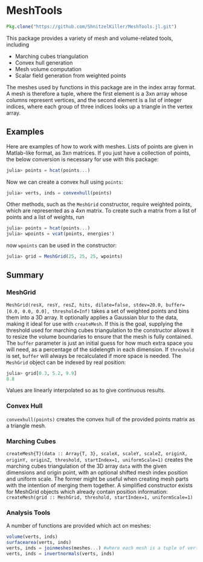 # MeshTools
```jl
Pkg.clone("https://github.com/ShnitzelKiller/MeshTools.jl.git")
```

This package provides a variety of mesh and volume-related tools, including
- Marching cubes triangulation
- Convex hull generation
- Mesh volume computation
- Scalar field generation from weighted points

The meshes used by functions in this package are in the index array format. A mesh is therefore a tuple, where the first element is a 3xn array whose columns represent vertices, and the second element is a list of integer indices, where each group of three indices looks up a triangle in the vertex array.

## Examples
Here are examples of how to work with meshes. Lists of points are given in Matlab-like format, as 3xn matrices. If you just have a collection of points, the below conversion is necessary for use with this package:
```jl
julia> points = hcat(points...)
```
Now we can create a convex hull using `points`:
```jl
julia> verts, inds = convexhull(points)
```

Other methods, such as the `MeshGrid` constructor, require weighted points, which are represented as a 4xn matrix. To create such a matrix from a list of points and a list of weights, run
```jl
julia> points = hcat(points...)
julia> wpoints = vcat(points, energies')
```
now `wpoints` can be used in the constructor:
```jl
julia> grid = MeshGrid(25, 25, 25, wpoints)
```

## Summary
### MeshGrid
`MeshGrid(resX, resY, resZ, hits, dilate=false, stdev=20.0, buffer=[0.0, 0.0, 0.0], threshold=Inf)` takes a set of weighted points and bins them into a 3D array. It optionally applies a Gaussian blur to the data, making it ideal for use with `createMesh`. If this is the goal, supplying the threshold used for marching cubes triangulation to the constructor allows it to resize the volume boundaries to ensure that the mesh is fully contained. The `buffer` parameter is just an initial guess for how much extra space you will need, as a percentage of the sidelength in each dimension. If `threshold` is set, `buffer` will always be recalculated if more space is needed.
The `MeshGrid` object can be indexed by real position:
```jl
julia> grid[0.3, 5.2, 9.9]
8.8
```
Values are linearly interpolated so as to give continuous results.
### Convex Hull
`convexhull(points)` creates the convex hull of the provided points matrix as a triangle mesh.
### Marching Cubes
`createMesh{T}(data :: Array{T, 3}, scaleX, scaleY, scaleZ, originX, originY, originZ, threshold, startIndex=1, uniformScale=1)` creates the marching cubes triangulation of the 3D array `data` with the given dimensions and origin point, with an optional shifted mesh index position and uniform scale. The former might be useful when creating mesh parts with the intention of merging them together. A simplified constructor exists for MeshGrid objects which already contain position information:
`createMesh(grid :: MeshGrid, threshold, startIndex=1, uniformScale=1)`
### Analysis Tools
A number of functions are provided which act on meshes:
```jl
volume(verts, inds)
surfacearea(verts, inds)
verts, inds = joinmeshes(meshes...) #where each mesh is a tuple of verts and indices
verts, inds = invertnormals(verts, inds)
```
